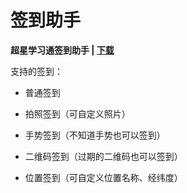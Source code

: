 # 签到助手

**超星学习通签到助手 | [下载](https://github.com/Ylarod/Star/releases)**

支持的签到：

- 普通签到

- 拍照签到（可自定义照片）

- 手势签到（不知道手势也可以签到）

- 二维码签到（过期的二维码也可以签到）

- 位置签到（可自定义位置名称、经纬度）